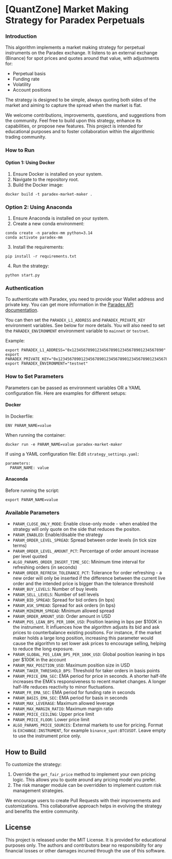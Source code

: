 # [QuantZone] Market Making Strategy for Paradex Perpetuals

### Introduction

This algorithm implements a market making strategy for perpetual instruments on the Paradex exchange. It listens to an external exchange (Binance) for spot prices and quotes around that value, with adjustments for:

- Perpetual basis
- Funding rate
- Volatility
- Account positions

The strategy is designed to be simple, always quoting both sides of the market and aiming to capture the spread when the market is flat.

We welcome contributions, improvements, questions, and suggestions from the community. Feel free to build upon this strategy, enhance its capabilities, or propose new features. This project is intended for educational purposes and to foster collaboration within the algorithmic trading community.

### How to Run

#### Option 1: Using Docker

1. Ensure Docker is installed on your system.
2. Navigate to the repository root.
3. Build the Docker image:
```
docker build -t paradex-market-maker .
```

### Option 2: Using Anaconda

1. Ensure Anaconda is installed on your system.
2. Create a new conda environment:
```
conda create -n paradex-mm python=3.14
conda activate paradex-mm
```
3. Install the requirements:
```
pip install -r requirements.txt
```
4. Run the strategy:
```
python start.py
```

### Authentication

To authenticate with Paradex, you need to provide your Wallet address and private key. You can get more information in the [Paradex API documentation](https://docs.paradex.trade/developer-portal/general-information/api-quick-start).

You can then set the `PARADEX_L1_ADDRESS` and `PARADEX_PRIVATE_KEY` environment variables. See below for more details. You will also need to set the `PARADEX_ENVIRONMENT` environment variable to `mainnet` or `testnet`.

Example:
```
export PARADEX_L1_ADDRESS="0x1234567890123456789012345678901234567890"
export PARADEX_PRIVATE_KEY="0x1234567890123456789012345678901234567890123456789012345678901234"
export PARADEX_ENVIRONMENT="testnet"
```

### How to Set Parameters

Parameters can be passed as environment variables OR a YAML configuration file. Here are examples for different setups:

#### Docker

In Dockerfile:
```
ENV PARAM_NAME=value
```

When running the container:
```
docker run -e PARAM_NAME=value paradex-market-maker
```

If using a YAML configuration file:
Edit `strategy_settings.yaml`:

```
parameters:
  PARAM_NAME: value
```

#### Anaconda

Before running the script:
```
export PARAM_NAME=value
```
### Available Parameters

- `PARAM_CLOSE_ONLY_MODE`: Enable close-only mode - when enabled the strategy will only quote on the side that reduces the positon.
- `PARAM_ENABLED`: Enable/disable the strategy
- `PARAM_ORDER_LEVEL_SPREAD`: Spread between order levels (in tick size terms)
- `PARAM_ORDER_LEVEL_AMOUNT_PCT`: Percentage of order amount increase per level quoted
- `ALGO_PARAMS_ORDER_INSERT_TIME_SEC`: Minimum time interval for refreshing orders (in seconds)
- `PARAM_ORDER_REFRESH_TOLERANCE_PCT`: Tolerance for order refreshing - a new order will only be inserted if the difference between the current live order and the intended price is bigger than the tolerance threshold
- `PARAM_BUY_LEVELS`: Number of buy levels
- `PARAM_SELL_LEVELS`: Number of sell levels
- `PARAM_BID_SPREAD`: Spread for bid orders (in bps)
- `PARAM_ASK_SPREAD`: Spread for ask orders (in bps)
- `PARAM_MINIMUM_SPREAD`: Minimum allowed spread
- `PARAM_ORDER_AMOUNT_USD`: Order amount in USD
- `PARAM_POS_LEAN_BPS_PER_100K_USD`: Position leaning in bps per $100K in the instrument. It influences how the algorithm adjusts its bid and ask prices to counterbalance existing positions. For instance, if the market maker holds a large long position, increasing this parameter would cause the algorithm to set lower ask prices to encourage selling, helping to reduce the long exposure.
- `PARAM_GLOBAL_POS_LEAN_BPS_PER_100K_USD`: Global position leaning in bps per $100K in the account
- `PARAM_MAX_POSITION_USD`: Maximum position size in USD
- `PARAM_TAKER_THRESHOLD_BPS`: Threshold for taker orders in basis points
- `PARAM_PRICE_EMA_SEC`: EMA period for price in seconds. A shorter half-life increases the EMA's responsiveness to recent market changes. A longer half-life reduces reactivity to minor fluctuations.
- `PARAM_FR_EMA_SEC`: EMA period for funding rate in seconds
- `PARAM_BASIS_EMA_SEC`: EMA period for basis in seconds
- `PARAM_MAX_LEVERAGE`: Maximum allowed leverage
- `PARAM_MAX_MARGIN_RATIO`: Maximum margin ratio
- `PARAM_PRICE_CEILING`: Upper price limit
- `PARAM_PRICE_FLOOR`: Lower price limit
- `ALGO_PARAMS_PRICE_SOURCES`: External markets to use for pricing. Format is `EXCHANGE:INSTRUMENT`, for example `binance_spot:BTCUSDT`. Leave empty to use the instrument price only.

## How to Build

To customize the strategy:

1. Override the `get_fair_price` method to implement your own pricing logic. This allows you to quote around any pricing model you prefer.
2. The risk manager module can be overridden to implement custom risk management strategies.

We encourage users to create Pull Requests with their improvements and customizations. This collaborative approach helps in evolving the strategy and benefits the entire community.

## License

This project is released under the MIT License. It is provided for educational purposes only. The authors and contributors bear no responsibility for any financial losses or other damages incurred through the use of this software.












